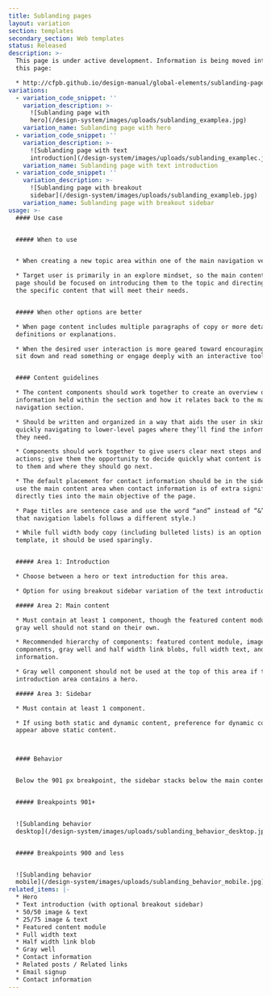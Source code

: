 ```yaml
---
title: Sublanding pages
layout: variation
section: templates
secondary_section: Web templates
status: Released
description: >-
  This page is under active development. Information is being moved into it from
  this page:

  * http://cfpb.github.io/design-manual/global-elements/sublanding-page.html
variations:
  - variation_code_snippet: ''
    variation_description: >-
      ![Sublanding page with
      hero](/design-system/images/uploads/sublanding_examplea.jpg)
    variation_name: Sublanding page with hero
  - variation_code_snippet: ''
    variation_description: >-
      ![Sublanding page with text
      introduction](/design-system/images/uploads/sublanding_examplec.jpg)
    variation_name: Sublanding page with text introduction
  - variation_code_snippet: ''
    variation_description: >-
      ![Sublanding page with breakout
      sidebar](/design-system/images/uploads/sublanding_exampleb.jpg)
    variation_name: Sublanding page with breakout sidebar
usage: >-
  #### Use case


  ##### When to use


  * When creating a new topic area within one of the main navigation verticals.

  * Target user is primarily in an explore mindset, so the main content of this
  page should be focused on introducing them to the topic and directing them to
  the specific content that will meet their needs.


  ##### When other options are better

  * When page content includes multiple paragraphs of copy or more detailed
  definitions or explanations.

  * When the desired user interaction is more geared toward encouraging users to
  sit down and read something or engage deeply with an interactive tool.


  #### Content guidelines

  * The content components should work together to create an overview of the
  information held within the section and how it relates back to the main
  navigation section.

  * Should be written and organized in a way that aids the user in skimming and
  quickly navigating to lower-level pages where they’ll find the information
  they need.

  * Components should work together to give users clear next steps and calls to
  actions; give them the opportunity to decide quickly what content is relevant
  to them and where they should go next.

  * The default placement for contact information should be in the sidebar. Only
  use the main content area when contact information is of extra significance or
  directly ties into the main objective of the page.

  * Page titles are sentence case and use the word “and” instead of “&”. (Note
  that navigation labels follows a different style.)

  * While full width body copy (including bulleted lists) is an option in this
  template, it should be used sparingly.


  ##### Area 1: Introduction

  * Choose between a hero or text introduction for this area.

  * Option for using breakout sidebar variation of the text introduction.

  ##### Area 2: Main content

  * Must contain at least 1 component, though the featured content module or
  gray well should not stand on their own.

  * Recommended hierarchy of components: featured content module, image & text
  components, gray well and half width link blobs, full width text, and contact
  information.

  * Gray well component should not be used at the top of this area if the
  introduction area contains a hero.

  ##### Area 3: Sidebar

  * Must contain at least 1 component.

  * If using both static and dynamic content, preference for dynamic content to
  appear above static content.



  #### Behavior


  Below the 901 px breakpoint, the sidebar stacks below the main content area.


  ##### Breakpoints 901+


  ![Sublanding behavior
  desktop](/design-system/images/uploads/sublanding_behavior_desktop.jpg)


  ##### Breakpoints 900 and less


  ![Sublanding behavior
  mobile](/design-system/images/uploads/sublanding_behavior_mobile.jpg)
related_items: |-
  * Hero
  * Text introduction (with optional breakout sidebar)
  * 50/50 image & text
  * 25/75 image & text
  * Featured content module
  * Full width text
  * Half width link blob
  * Gray well
  * Contact information
  * Related posts / Related links
  * Email signup
  * Contact information
---
```

